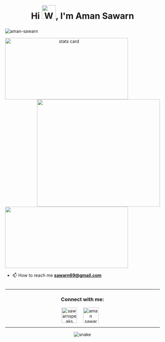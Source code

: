 <h1 align="center">Hi <img src="https://raw.githubusercontent.com/nixin72/nixin72/master/wave.gif" 
         alt="Waving hand animated gif"
         height="45"
         width="45" />, I'm Aman Sawarn</h1>
<h5 align="center">
</h5>
<p align="left"> <img src="https://komarev.com/ghpvc/?username=aman-sawarn&label=Profile%20views&color=0e75b6&style=flat" alt="aman-sawarn" /> </p>
<p>
<a align= "center" href="https://github.com/aman-sawarn">
<img alt= "stats card" height="200px" width="400" src="https://github-readme-streak-stats.herokuapp.com/?user=aman-sawarn&theme=radical">
<img align="right" height="350" width="400" src="https://cdn.dribbble.com/users/2238041/screenshots/4763918/working.gif" /> </a>
</p>
<img height="200px" width="400" src="https://github-readme-stats.vercel.app/api?username=aman-sawarn&count_private=true&theme=radical&show_icons=true" />

- 📫 How to reach me **sawarn69@gmail.com**
<br><br>
<hr>

<h3 align="center">Connect with me:</h3>
<p align="center">
<a href="https://twitter.com/sawarnspeaks" target="blank"><img align="center" src="https://img.icons8.com/cute-clipart/64/000000/twitter.png" alt="sawarnspeaks" height="50" width="50" /></a> &nbsp;&nbsp;&nbsp;
<a href="https://www.linkedin.com/in/aman-sawarn/" target="blank"><img align="center" src="https://img.icons8.com/cute-clipart/64/000000/linkedin.png" alt="aman sawarn" height="50" width="50" /></a>&nbsp;&nbsp;&nbsp;&nbsp;
</p>

<hr>

<p align="center">
  <img src="https://github.com/ishikkkkaaaa/ishikkkkaaaa/raw/output/github-contribution-grid-snake.svg" alt="snake"></center>
</p>
